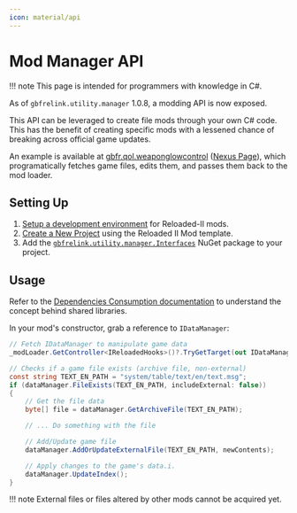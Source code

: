 ```yaml
---
icon: material/api
---
```


# Mod Manager API

!!! note
    This page is intended for programmers with knowledge in C#.

As of `gbfrelink.utility.manager` 1.0.8, a modding API is now exposed. 

This API can be leveraged to create file mods through your own C# code. This has the benefit of creating specific mods with a lessened chance of breaking across official game updates.

An example is available at [gbfr.qol.weaponglowcontrol](https://github.com/Nenkai/gbfr.qol.weaponglowcontrol) ([Nexus Page](https://www.nexusmods.com/granbluefantasyrelink/mods/363)), which programatically fetches game files, edits them, and passes them back to the mod loader.

## Setting Up

1. [Setup a development environment](https://reloaded-project.github.io/Reloaded-II/DevelopmentEnvironmentSetup/) for Reloaded-II mods.
2. [Create a New Project](https://reloaded-project.github.io/Reloaded-II/ProjectSetup/) using the Reloaded II Mod template.
3. Add the [`gbfrelink.utility.manager.Interfaces`](https://www.nuget.org/packages/gbfrelink.utility.manager.Interfaces) NuGet package to your project.

## Usage

Refer to the [Dependencies Consumption documentation](https://reloaded-project.github.io/Reloaded-II/DependencyInjection_Consumer/) to understand the concept behind shared libraries.

In your mod's constructor, grab a reference to `IDataManager`:

```csharp
// Fetch IDataManager to manipulate game data
_modLoader.GetController<IReloadedHooks>()?.TryGetTarget(out IDataManager dataManager!);

// Checks if a game file exists (archive file, non-external)
const string TEXT_EN_PATH = "system/table/text/en/text.msg";
if (dataManager.FileExists(TEXT_EN_PATH, includeExternal: false))
{
    // Get the file data
    byte[] file = dataManager.GetArchiveFile(TEXT_EN_PATH);

    // ... Do something with the file

    // Add/Update game file
    dataManager.AddOrUpdateExternalFile(TEXT_EN_PATH, newContents);

    // Apply changes to the game's data.i.
    dataManager.UpdateIndex();
}
```

!!! note
    External files or files altered by other mods cannot be acquired yet.